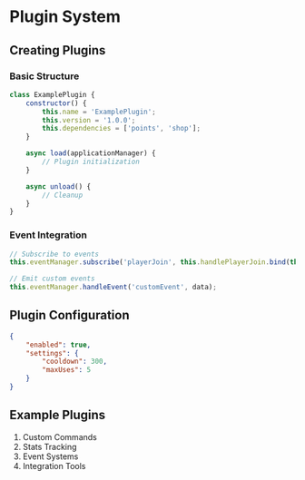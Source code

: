 # Plugin System

## Creating Plugins

### Basic Structure
```javascript
class ExamplePlugin {
    constructor() {
        this.name = 'ExamplePlugin';
        this.version = '1.0.0';
        this.dependencies = ['points', 'shop'];
    }

    async load(applicationManager) {
        // Plugin initialization
    }

    async unload() {
        // Cleanup
    }
}
```

### Event Integration
```javascript
// Subscribe to events
this.eventManager.subscribe('playerJoin', this.handlePlayerJoin.bind(this));

// Emit custom events
this.eventManager.handleEvent('customEvent', data);
```

## Plugin Configuration
```json
{
    "enabled": true,
    "settings": {
        "cooldown": 300,
        "maxUses": 5
    }
}
```

## Example Plugins
1. Custom Commands
2. Stats Tracking
3. Event Systems
4. Integration Tools
